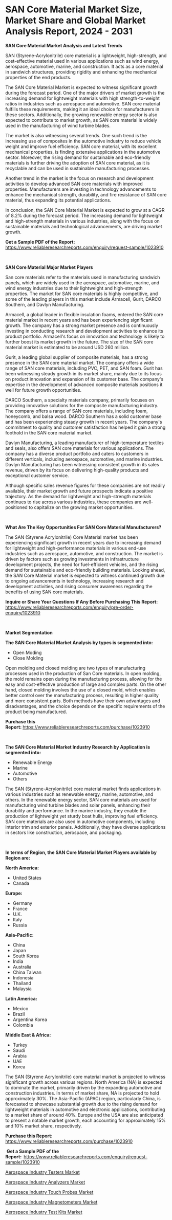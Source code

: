 <p><h1>SAN Core Material Market Size, Market Share and Global Market Analysis Report, 2024 - 2031</h1></p><p><strong>SAN Core Material Market Analysis and Latest Trends</strong></p>
<p><p>SAN (Styrene-Acrylonitrile) core material is a lightweight, high-strength, and cost-effective material used in various applications such as wind energy, aerospace, automotive, marine, and construction. It acts as a core material in sandwich structures, providing rigidity and enhancing the mechanical properties of the end products.</p><p>The SAN Core Material Market is expected to witness significant growth during the forecast period. One of the major drivers of market growth is the increasing demand for lightweight materials with high strength-to-weight ratios in industries such as aerospace and automotive. SAN core material fulfills these requirements, making it an ideal choice for manufacturers in these sectors. Additionally, the growing renewable energy sector is also expected to contribute to market growth, as SAN core material is widely used in the manufacturing of wind turbine blades.</p><p>The market is also witnessing several trends. One such trend is the increasing use of composites in the automotive industry to reduce vehicle weight and improve fuel efficiency. SAN core material, with its excellent mechanical properties, is finding extensive applications in the automotive sector. Moreover, the rising demand for sustainable and eco-friendly materials is further driving the adoption of SAN core material, as it is recyclable and can be used in sustainable manufacturing processes.</p><p>Another trend in the market is the focus on research and development activities to develop advanced SAN core materials with improved properties. Manufacturers are investing in technology advancements to enhance the mechanical strength, durability, and fire resistance of SAN core material, thus expanding its potential applications.</p><p>In conclusion, the SAN Core Material Market is expected to grow at a CAGR of 8.2% during the forecast period. The increasing demand for lightweight and high-strength materials in various industries, along with the focus on sustainable materials and technological advancements, are driving market growth.</p></p>
<p><strong>Get a Sample PDF of the Report:&nbsp;</strong> <a href="https://www.reliableresearchreports.com/enquiry/request-sample/1023910">https://www.reliableresearchreports.com/enquiry/request-sample/1023910</a></p>
<p>&nbsp;</p>
<p><strong>SAN Core Material Major Market Players</strong></p>
<p><p>San core materials refer to the materials used in manufacturing sandwich panels, which are widely used in the aerospace, automotive, marine, and wind energy industries due to their lightweight and high-strength properties. The market for SAN core materials is highly competitive, and some of the leading players in this market include Armacell, Gurit, DARCO Southern, and Davlyn Manufacturing. </p><p>Armacell, a global leader in flexible insulation foams, entered the SAN core material market in recent years and has been experiencing significant growth. The company has a strong market presence and is continuously investing in conducting research and development activities to enhance its product portfolio. Armacell's focus on innovation and technology is likely to further boost its market growth in the future. The size of the SAN core material market is estimated to be around USD 260 million.</p><p>Gurit, a leading global supplier of composite materials, has a strong presence in the SAN core material market. The company offers a wide range of SAN core materials, including PVC, PET, and SAN foam. Gurit has been witnessing steady growth in its market share, mainly due to its focus on product innovation and expansion of its customer base. The company's expertise in the development of advanced composite materials positions it well for future growth opportunities.</p><p>DARCO Southern, a specialty materials company, primarily focuses on providing innovative solutions for the composite manufacturing industry. The company offers a range of SAN core materials, including foam, honeycomb, and balsa wood. DARCO Southern has a solid customer base and has been experiencing steady growth in recent years. The company's commitment to quality and customer satisfaction has helped it gain a strong foothold in the SAN core material market.</p><p>Davlyn Manufacturing, a leading manufacturer of high-temperature textiles and seals, also offers SAN core materials for various applications. The company has a diverse product portfolio and caters to customers in different verticals, including aerospace, automotive, and marine industries. Davlyn Manufacturing has been witnessing consistent growth in its sales revenue, driven by its focus on delivering high-quality products and exceptional customer service.</p><p>Although specific sales revenue figures for these companies are not readily available, their market growth and future prospects indicate a positive trajectory. As the demand for lightweight and high-strength materials continues to rise across various industries, these companies are well-positioned to capitalize on the growing market opportunities.</p></p>
<p>&nbsp;</p>
<p><strong>What Are The Key Opportunities For SAN Core Material Manufacturers?</strong></p>
<p><p>The SAN (Styrene Acrylonitrile) Core Material market has been experiencing significant growth in recent years due to increasing demand for lightweight and high-performance materials in various end-use industries such as aerospace, automotive, and construction. The market is driven by factors such as growing investments in infrastructure development projects, the need for fuel-efficient vehicles, and the rising demand for sustainable and eco-friendly building materials. Looking ahead, the SAN Core Material market is expected to witness continued growth due to ongoing advancements in technology, increasing research and development activities, and rising consumer awareness regarding the benefits of using SAN core materials.</p></p>
<p><strong>Inquire or Share Your Questions If Any Before Purchasing This Report:</strong> <a href="https://www.reliableresearchreports.com/enquiry/pre-order-enquiry/1023910">https://www.reliableresearchreports.com/enquiry/pre-order-enquiry/1023910</a></p>
<p>&nbsp;</p>
<p><strong>Market Segmentation</strong></p>
<p><strong>The SAN Core Material Market Analysis by types is segmented into:</strong></p>
<p><ul><li>Open Moding</li><li>Close Molding</li></ul></p>
<p><p>Open molding and closed molding are two types of manufacturing processes used in the production of San Core materials. In open molding, the mold remains open during the manufacturing process, allowing for the easy and cost-effective production of large and complex parts. On the other hand, closed molding involves the use of a closed mold, which enables better control over the manufacturing process, resulting in higher quality and more consistent parts. Both methods have their own advantages and disadvantages, and the choice depends on the specific requirements of the product being manufactured.</p></p>
<p><strong>Purchase this Report:&nbsp;</strong><a href="https://www.reliableresearchreports.com/purchase/1023910">https://www.reliableresearchreports.com/purchase/1023910</a></p>
<p>&nbsp;</p>
<p><strong>The SAN Core Material Market Industry Research by Application is segmented into:</strong></p>
<p><ul><li>Renewable Energy</li><li>Marine</li><li>Automotive</li><li>Others</li></ul></p>
<p><p>The SAN (Styrene-Acrylonitrile) core material market finds applications in various industries such as renewable energy, marine, automotive, and others. In the renewable energy sector, SAN core materials are used for manufacturing wind turbine blades and solar panels, enhancing their durability and performance. In the marine industry, they enable the production of lightweight yet sturdy boat hulls, improving fuel efficiency. SAN core materials are also used in automotive components, including interior trim and exterior panels. Additionally, they have diverse applications in sectors like construction, aerospace, and packaging.</p></p>
<p>&nbsp;</p>
<p><strong>In terms of Region, the SAN Core Material Market Players available by Region are:</strong></p>
<p>
    <p> <strong> North America: </strong>
        <ul>
            <li>United States</li>
            <li>Canada</li>
        </ul>
        </p> 
    <p> <strong> Europe: </strong>
        <ul>
            <li>Germany</li>
            <li>France</li>
            <li>U.K.</li>
            <li>Italy</li>
            <li>Russia</li>
        </ul>
        </p> 
    <p> <strong> Asia-Pacific: </strong>
        <ul>
            <li>China</li>
            <li>Japan</li>
            <li>South Korea</li>
            <li>India</li>
            <li>Australia</li>
            <li>China Taiwan</li>
            <li>Indonesia</li>
            <li>Thailand</li>
            <li>Malaysia</li>
        </ul>
        </p> 
    <p> <strong> Latin America: </strong>
        <ul>
            <li>Mexico</li>
            <li>Brazil</li>
            <li>Argentina Korea</li>
            <li>Colombia</li>
        </ul>
        </p> 
    <p> <strong> Middle East & Africa: </strong>
        <ul>
            <li>Turkey</li>
            <li>Saudi</li>
            <li>Arabia</li>
            <li>UAE</li>
            <li>Korea</li>
        </ul>
    </p>
    </p>
<p><p>The SAN (Styrene Acrylonitrile) core material market is projected to witness significant growth across various regions. North America (NA) is expected to dominate the market, primarily driven by the expanding automotive and construction industries. In terms of market share, NA is projected to hold approximately 30%. The Asia-Pacific (APAC) region, particularly China, is forecasted to showcase substantial growth due to the rising demand for lightweight materials in automotive and electronic applications, contributing to a market share of around 40%. Europe and the USA are also anticipated to present a notable market growth, each accounting for approximately 15% and 10% market share, respectively.</p></p>
<p><strong>Purchase this Report: </strong><a href="https://www.reliableresearchreports.com/purchase/1023910">https://www.reliableresearchreports.com/purchase/1023910</a></p>
<p>&nbsp;<strong>Get a Sample PDF of the Report:&nbsp;&nbsp;</strong><a href="https://www.reliableresearchreports.com/enquiry/request-sample/1023910">https://www.reliableresearchreports.com/enquiry/request-sample/1023910</a></p>
<p><strong></strong></p>
<p><p><a href="https://medium.com/@lulukerluke/aerospace-industry-testers-market-furnishes-information-on-market-share-market-trends-and-market-b8aec5252770">Aerospace Industry Testers Market</a></p><p><a href="https://medium.com/@lulukerluke/aerospace-industry-analyzers-market-trends-and-market-analysis-forecasted-for-period-2024-2031-6e399f783ee7">Aerospace Industry Analyzers Market</a></p><p><a href="https://medium.com/@lulukerluke/aerospace-industry-touch-probes-market-trends-and-market-analysis-forecasted-for-period-2024-2031-2e41942edef1">Aerospace Industry Touch Probes Market</a></p><p><a href="https://medium.com/@lulukerluke/decoding-aerospace-industry-magnetometers-market-metrics-market-share-trends-and-growth-patterns-5e21576d3660">Aerospace Industry Magnetometers Market</a></p><p><a href="https://medium.com/@lulukerluke/aerospace-industry-test-kits-market-comprehensive-assessment-by-type-application-and-geography-c4cb1e550505">Aerospace Industry Test Kits Market</a></p></p>